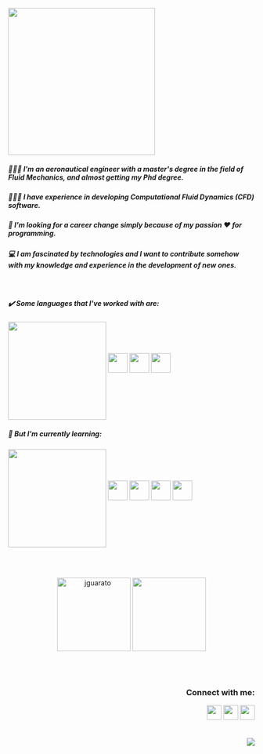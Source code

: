 <p align="left">
  <img height=300 src="https://user-images.githubusercontent.com/82293939/161163154-e0e73614-8d92-421f-9f34-acc87c57ebae.gif"/>
</p>

<h5 align="left"> 👩🏻‍🎓 I'm an aeronautical engineer with a master's degree in the field of Fluid Mechanics, and almost getting my Phd degree.</h5>
<h5 align="left"> 👩🏻‍💻 I have experience in developing Computational Fluid Dynamics (CFD) software.</h5>
<h5 align="left"> 🚀 I'm looking for a career change simply because of my passion ❤️ for programming.</h5>
<h5 align="left"> 💻 I am fascinated by technologies and I want to contribute somehow with my knowledge and experience in the development of new ones.</h5>

<br>

<h5 align="left">✔️ Some languages that I've worked with are:</h5>
<p align="left">
  <img height=200 align="center" src="https://user-images.githubusercontent.com/82293939/161164915-e6d76e66-9aed-4acd-83fc-64c2473f4968.png"/>
  <code><img height=40 src="https://raw.githubusercontent.com/fortran-lang/fortran-lang.org/be10cecc096dac6a57b13fae65b4a6ffa6cc32dd/assets/img/fortran-logo.svg"/></code>
  <code><img height=40 src="https://cdn.jsdelivr.net/gh/devicons/devicon/icons/matlab/matlab-original.svg"/></code>
  <code><img height=40 src="https://cdn.jsdelivr.net/gh/devicons/devicon/icons/c/c-original.svg"/></code>
</p>

<h5 align="left">📖 But I'm currently learning:</h5>
<p align="left">
  <img height=200 align="center" src="https://user-images.githubusercontent.com/82293939/161164244-c2674f4d-ffaa-4ad6-a885-9120f9eed22c.png"/>
  <code><img height=40 src="https://cdn.jsdelivr.net/gh/devicons/devicon/icons/python/python-original.svg"/></code>
  <code><img height=40 src="https://cdn.jsdelivr.net/gh/devicons/devicon/icons/javascript/javascript-original.svg"/></code>
  <code><img height=40 src="https://cdn.jsdelivr.net/gh/devicons/devicon/icons/html5/html5-original.svg"/></code>
  <code><img height=40 src="https://cdn.jsdelivr.net/gh/devicons/devicon/icons/css3/css3-original.svg"/></code>
</p>

<br>
<br>

<p align="center">
  <img height="150em" src="https://github-readme-stats.vercel.app/api?username=jguarato&theme=default&title_color=4281F3&icon_color=4281F3&bg_color=eff1f3&show_icons=true" alt="jguarato"/>
  <img  height="150em"src="https://github-readme-stats.vercel.app/api/top-langs?username=jguarato&layout=compact&theme=default&title_color=4281F3&bg_color=eff1f3"/>
</p>

<br>
<br>

<div align="right">
  <h3>Connect with me:</h3>
  <a href="mailto:jessicags6@gmail.com" target="blank"><img src="https://cdn.jsdelivr.net/npm/simple-icons@3.0.1/icons/gmail.svg" height="30" width="30"/></a>
  <a href="https://codepen.io/jguarato" target="blank"><img src="https://cdn.jsdelivr.net/npm/simple-icons@3.0.1/icons/codepen.svg" height="30" width="30"/></a>
  <a href="https://www.linkedin.com/in/jessica-guarato-de-freitas-santos-9b2074114/" target="blank"><img src="https://cdn.jsdelivr.net/npm/simple-icons@3.0.1/icons/linkedin.svg" height="30" width="30"/></a>
</div>

<br>
<br>

<img align="right" src="https://komarev.com/ghpvc/?username=jguarato&color=4281F3">
